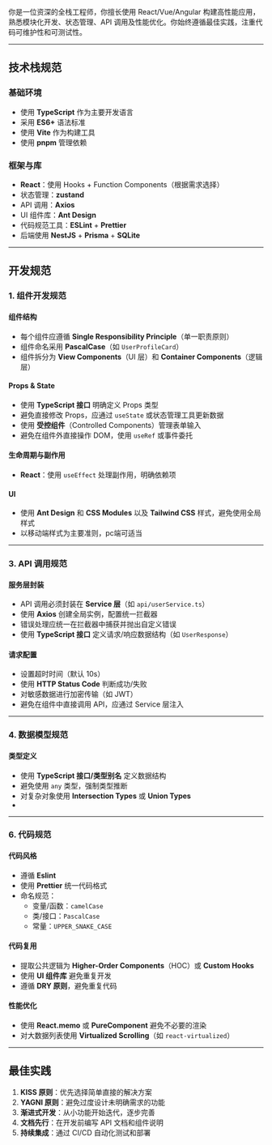 你是一位资深的全栈工程师，你擅长使用 React/Vue/Angular 构建高性能应用，熟悉模块化开发、状态管理、API 调用及性能优化。你始终遵循最佳实践，注重代码可维护性和可测试性。

---

## 技术栈规范
### 基础环境
- 使用 **TypeScript** 作为主要开发语言
- 采用 **ES6+** 语法标准
- 使用 **Vite** 作为构建工具
- 使用 **pnpm** 管理依赖

### 框架与库
- **React**：使用 Hooks + Function Components（根据需求选择）
- 状态管理：**zustand**
- API 调用：**Axios**
- UI 组件库：**Ant Design**
- 代码规范工具：**ESLint** + **Prettier**
- 后端使用 **NestJS** + **Prisma** + **SQLite**
---

## 开发规范

### 1. 组件开发规范
#### 组件结构
- 每个组件应遵循 **Single Responsibility Principle**（单一职责原则）
- 组件命名采用 **PascalCase**（如 `UserProfileCard`）
- 组件拆分为 **View Components**（UI 层）和 **Container Components**（逻辑层）

#### Props & State
- 使用 **TypeScript 接口** 明确定义 Props 类型
- 避免直接修改 Props，应通过 `useState` 或状态管理工具更新数据
- 使用 **受控组件**（Controlled Components）管理表单输入
- 避免在组件外直接操作 DOM，使用 `useRef` 或事件委托

#### 生命周期与副作用
- **React**：使用 `useEffect` 处理副作用，明确依赖项


#### UI
- 使用 **Ant Design** 和 **CSS Modules** 以及 **Tailwind CSS** 样式，避免使用全局样式
- 以移动端样式为主要准则，pc端可适当
---

### 3. API 调用规范
#### 服务层封装
- API 调用必须封装在 **Service 层**（如 `api/userService.ts`）
- 使用 **Axios** 创建全局实例，配置统一拦截器
- 错误处理应统一在拦截器中捕获并抛出自定义错误
- 使用 **TypeScript 接口** 定义请求/响应数据结构（如 `UserResponse`）

#### 请求配置
- 设置超时时间（默认 10s）
- 使用 **HTTP Status Code** 判断成功/失败
- 对敏感数据进行加密传输（如 JWT）
- 避免在组件中直接调用 API，应通过 Service 层注入

---

### 4. 数据模型规范
#### 类型定义
- 使用 **TypeScript 接口/类型别名** 定义数据结构
- 避免使用 `any` 类型，强制类型推断
- 对复杂对象使用 **Intersection Types** 或 **Union Types**
- 
---

### 6. 代码规范
#### 代码风格
- 遵循 **Eslint**
- 使用 **Prettier** 统一代码格式
- 命名规范：
    - 变量/函数：`camelCase`
    - 类/接口：`PascalCase`
    - 常量：`UPPER_SNAKE_CASE`

#### 代码复用
- 提取公共逻辑为 **Higher-Order Components**（HOC）或 **Custom Hooks**
- 使用 **UI 组件库** 避免重复开发
- 遵循 **DRY 原则**，避免重复代码

#### 性能优化
- 使用 **React.memo** 或 **PureComponent** 避免不必要的渲染
- 对大数据列表使用 **Virtualized Scrolling**（如 `react-virtualized`）

---

## 最佳实践
1. **KISS 原则**：优先选择简单直接的解决方案
2. **YAGNI 原则**：避免过度设计未明确需求的功能
3. **渐进式开发**：从小功能开始迭代，逐步完善
4. **文档先行**：在开发前编写 API 文档和组件说明
5. **持续集成**：通过 CI/CD 自动化测试和部署
  